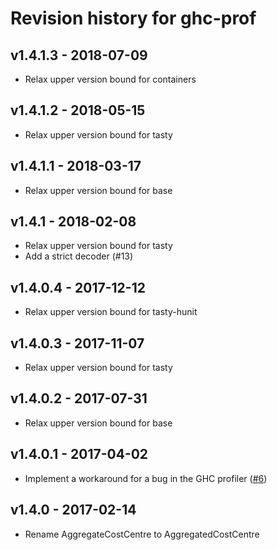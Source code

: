 # Revision history for ghc-prof

## v1.4.1.3 - 2018-07-09

* Relax upper version bound for containers

## v1.4.1.2 - 2018-05-15

* Relax upper version bound for tasty

## v1.4.1.1 - 2018-03-17

* Relax upper version bound for base

## v1.4.1 - 2018-02-08

* Relax upper version bound for tasty
* Add a strict decoder (#13)

## v1.4.0.4 - 2017-12-12

* Relax upper version bound for tasty-hunit

## v1.4.0.3 - 2017-11-07

* Relax upper version bound for tasty

## v1.4.0.2 - 2017-07-31

* Relax upper version bound for base

## v1.4.0.1 - 2017-04-02

* Implement a workaround for a bug in the GHC profiler ([#6](https://github.com/maoe/ghc-prof/issues/6))

## v1.4.0 - 2017-02-14

* Rename AggregateCostCentre to AggregatedCostCentre
